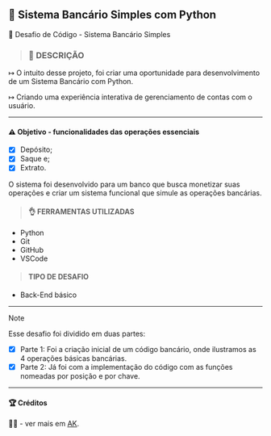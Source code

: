 ## 🏦 Sistema Bancário Simples com Python

🎯 Desafio de Código - Sistema Bancário Simples

> ### 🧩 DESCRIÇÃO

↦ O intuito desse projeto, foi criar uma oportunidade para desenvolvimento de um Sistema Bancário com Python.

↦ Criando uma experiência interativa de gerenciamento de contas com o usuário.

---

#### ⚠️ Objetivo - funcionalidades das operações essenciais

- [x] Depósito;
- [x] Saque e;
- [x] Extrato.

O sistema foi desenvolvido para um banco que busca monetizar suas operações e criar um sistema funcional que simule as operações bancárias.

> #### 👌 FERRAMENTAS UTILIZADAS

- Python
- Git
- GitHub
- VSCode

> #### TIPO DE DESAFIO

- Back-End básico

---

> [!NOTE]
> Esse desafio foi dividido em duas partes:
>
> - [x] Parte 1:
>       Foi a criação inicial de um código bancário, onde ilustramos as 4 operações básicas bancárias.
> - [x] Parte 2:
>       Já foi com a implementação do código com as funções nomeadas por posição e por chave.

---

<a id="Credito"></a>

#### 🏆 Créditos

<div align="left">👧🏽 - ver mais em <a href="https://github.com/angelicakadja">AK</a>.</div>
